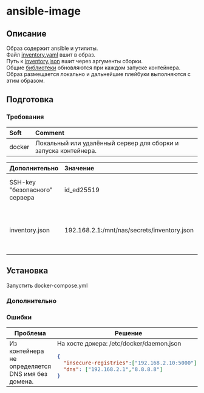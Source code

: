 # ansible-image
## Описание
Образ содержит ansible и утилиты.  
Файл [inventory.yaml](https://github.com/FZEN475/ansible-image/blob/main/inventory.yaml) вшит в образ.  
Путь к [inventory.json](https://github.com/FZEN475/ansible-image/blob/8f868df6b7ede27289ac161cea250ae7be57f9a2/docker-compose.yml#L8) вшит через аргументы сборки.  
Общие [библиотеки](https://github.com/FZEN475/ansible-library.git) обновляются при каждом запуске контейнера.  
Образ размещается локально и дальнейшие плейбуки выполняются с этим образом.  

## Подготовка
### Требования
| Soft   | Comment                                                         |
|:-------|:----------------------------------------------------------------|
| docker | Локальный или удалённый сервер для сборки и запуска контейнера. | 

| Дополнительно                 | Значение                                    | Comment                                                            |
|:------------------------------|:--------------------------------------------|:-------------------------------------------------------------------|
| SSH-key "безопасного" сервера | id_ed25519                                  | Нужно поместить в контейнер как секрет                             |
| inventory.json                | 192.168.2.1:/mnt/nas/secrets/inventory.json | По этому пути должен лежать inventory.json полученный из terraform |

## Установка
Запустить docker-compose.yml

### Дополнительно



### Ошибки

<!DOCTYPE html>
<table>
  <thead>
    <tr>
      <th>Проблема</th>
      <th>Решение</th>
    </tr>
  </thead>
  <tr>
      <td>Из контейнера не определяется DNS имя без домена.</td>
      <td>
На хосте докера:  
/etc/docker/daemon.json

```json
{
  "insecure-registries":["192.168.2.10:5000"],
  "dns": ["192.168.2.1","8.8.8.8"]
}
```
</td>
  </tr>
  <tr>
  </tr>
</table>
